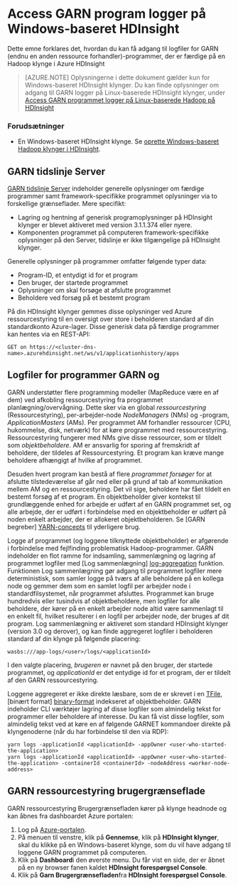 <properties
    pageTitle="Access Hadoop GARN program logger fra et program | Microsoft Azure"
    description="Access-program logger ved hjælp af programmering på en Hadoop klynge i HDInsight."
    services="hdinsight"
    documentationCenter=""
    tags="azure-portal"
    authors="mumian" 
    manager="jhubbard"
    editor="cgronlun"/>

<tags
    ms.service="hdinsight"
    ms.workload="big-data"
    ms.tgt_pltfrm="na"
    ms.devlang="na"
    ms.topic="article"
    ms.date="10/19/2016"
    ms.author="jgao"/>

# <a name="access-yarn-application-logs-on-windows-based-hdinsight"></a>Access GARN program logger på Windows-baseret HDInsight

Dette emne forklares det, hvordan du kan få adgang til logfiler for GARN (endnu en anden ressource forhandler)-programmer, der er færdige på en Hadoop klynge i Azure HDInsight

> [AZURE.NOTE] Oplysningerne i dette dokument gælder kun for Windows-baseret HDInsight klynger. Du kan finde oplysninger om adgang til GARN logger på Linux-baserede HDInsight klynger, under [Access GARN programmet logger på Linux-baserede Hadoop på HDInsight](hdinsight-hadoop-access-yarn-app-logs-linux.md)

### <a name="prerequisites"></a>Forudsætninger

- En Windows-baseret HDInsight klynge.  Se [oprette Windows-baseret Hadoop klynger i HDInsight](hdinsight-provision-clusters.md).


## <a name="yarn-timeline-server"></a>GARN tidslinje Server

<a href="http://hadoop.apache.org/docs/r2.4.0/hadoop-yarn/hadoop-yarn-site/TimelineServer.html" target="_blank">GARN tidslinje Server</a> indeholder generelle oplysninger om færdige programmer samt framework-specifikke programmet oplysninger via to forskellige grænseflader. Mere specifikt:

* Lagring og hentning af generisk programoplysninger på HDInsight klynger er blevet aktiveret med version 3.1.1.374 eller nyere.
* Komponenten programmet på computeren framework-specifikke oplysninger på den Server, tidslinje er ikke tilgængelige på HDInsight klynger.


Generelle oplysninger på programmer omfatter følgende typer data:

* Program-ID, et entydigt id for et program
* Den bruger, der startede programmet
* Oplysninger om skal forsøge at afslutte programmet
* Beholdere ved forsøg på et bestemt program

På din HDInsight klynger gemmes disse oplysninger ved Azure ressourcestyring til en oversigt over store i beholderen standard af din standardkonto Azure-lager. Disse generisk data på færdige programmer kan hentes via en REST-API:

    GET on https://<cluster-dns-name>.azurehdinsight.net/ws/v1/applicationhistory/apps


## <a name="yarn-applications-and-logs"></a>Logfiler for programmer GARN og

GARN understøtter flere programming modeller (MapReduce være en af dem) ved afkobling ressourcestyring fra programmet planlægning/overvågning. Dette sker via en global *ressourcestyring* (Ressourcestyring), per-arbejder-node *NodeManagers* (NMs) og -program, *ApplicationMasters* (AMs). Per programmet AM forhandler ressourcer (CPU, hukommelse, disk, netværk) for at køre programmet med ressourcestyring. Ressourcestyring fungerer med NMs give disse ressourcer, som er tildelt som *objektbeholdere*. AM er ansvarlig for sporing af fremskridt af beholdere, der tildeles af Ressourcestyring. Et program kan kræve mange beholdere afhængigt af hvilke af programmet.

Desuden hvert program kan bestå af flere *programmet forsøger* for at afslutte tilstedeværelse af går ned eller på grund af tab af kommunikation mellem AM og en ressourcestyring. Det vil sige, beholdere har fået tildelt en bestemt forsøg af et program. En objektbeholder giver kontekst til grundlæggende enhed for arbejde er udført af en GARN programmet set, og alle arbejde, der er udført i forbindelse med en objektbeholder er udført på noden enkelt arbejder, der er allokeret objektbeholderen. Se [GARN begreber] [ YARN-concepts] til yderligere brug.

Logge af programmet (og loggene tilknyttede objektbeholder) er afgørende i forbindelse med fejlfinding problematisk Hadoop-programmer. GARN indeholder en flot ramme for indsamling, sammenlægning og lagring af programmet logfiler med [Log sammenlægning] [ log-aggregation] funktion. Funktionen Log sammenlægning gør adgang til programmet logfiler mere deterministisk, som samler logge på tværs af alle beholdere på en kollega node og gemmer dem som en samlet logfil per arbejder node i standardfilsystemet, når programmet afsluttes. Programmet kan bruge hundredvis eller tusindvis af objektbeholdere, men logfiler for alle beholdere, der kører på en enkelt arbejder node altid være sammenlagt til en enkelt fil, hvilket resulterer i en logfil per arbejder node, der bruges af dit program. Log sammenlægning er aktiveret som standard HDInsight klynger (version 3.0 og derover), og kan finde aggregeret logfiler i beholderen standard af din klynge på følgende placering:

    wasbs:///app-logs/<user>/logs/<applicationId>

I den valgte placering, *brugeren* er navnet på den bruger, der startede programmet, og *applicationId* er det entydige id for et program, der er tildelt af den GARN ressourcestyring.

Loggene aggregeret er ikke direkte læsbare, som de er skrevet i en [TFile][T-file], [binært format] [ binary-format] indekseret af objektbeholder. GARN indeholder CLI værktøjer lagring af disse logfiler som almindelig tekst for programmer eller beholdere af interesse. Du kan få vist disse logfiler, som almindelig tekst ved at køre en af følgende GARNET kommandoer direkte på klyngenoderne (når du har forbindelse til den via RDP):

    yarn logs -applicationId <applicationId> -appOwner <user-who-started-the-application>
    yarn logs -applicationId <applicationId> -appOwner <user-who-started-the-application> -containerId <containerId> -nodeAddress <worker-node-address>


## <a name="yarn-resourcemanager-ui"></a>GARN ressourcestyring brugergrænseflade

GARN ressourcestyring Brugergrænsefladen kører på klynge headnode og kan åbnes fra dashboardet Azure portalen: 

1. Log på [Azure-portalen](https://portal.azure.com/). 
2. På menuen til venstre, klik på **Gennemse**, klik på **HDInsight klynger**, skal du klikke på en Windows-baseret klynge, som du vil have adgang til loggene GARN programmet på computeren.
3. Klik på **Dashboard**i den øverste menu. Du får vist en side, der er åbnet på en ny browser fanen kaldet **HDInsight forespørgsel Console**.
4. Klik på **Garn Brugergrænsefladen**fra **HDInsight forespørgsel Console**.




[YARN-timeline-server]:http://hadoop.apache.org/docs/r2.4.0/hadoop-yarn/hadoop-yarn-site/TimelineServer.html
[log-aggregation]:http://hortonworks.com/blog/simplifying-user-logs-management-and-access-in-yarn/
[T-file]:https://issues.apache.org/jira/secure/attachment/12396286/TFile%20Specification%2020081217.pdf
[binary-format]:https://issues.apache.org/jira/browse/HADOOP-3315
[YARN-concepts]:http://hortonworks.com/blog/apache-hadoop-yarn-concepts-and-applications/
